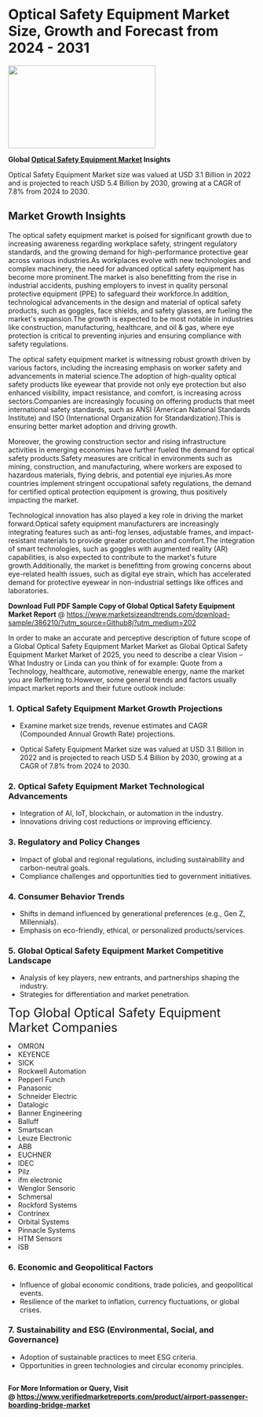 <H1>Optical Safety Equipment Market Size, Growth and Forecast from 2024 - 2031</H1><img class="aligncenter size-medium wp-image-584254" src="https://thirdeyenews.in/wp-content/uploads/2024/09/Global-Market-Research-300x168.jpeg" alt="" width="300" height="168" /><p><strong>Global&nbsp;<a href="https://www.marketsizeandtrends.com/download-sample/386210/?utm_source=Github8j?utm_medium=202">Optical Safety Equipment Market</a> Insights</strong></p><p>Optical Safety Equipment Market size was valued at USD 3.1 Billion in 2022 and is projected to reach USD 5.4 Billion by 2030, growing at a CAGR of 7.8% from 2024 to 2030.</p><p><h2>Market Growth Insights</h2> <p>The optical safety equipment market is poised for significant growth due to increasing awareness regarding workplace safety, stringent regulatory standards, and the growing demand for high-performance protective gear across various industries.As workplaces evolve with new technologies and complex machinery, the need for advanced optical safety equipment has become more prominent.The market is also benefitting from the rise in industrial accidents, pushing employers to invest in quality personal protective equipment (PPE) to safeguard their workforce.In addition, technological advancements in the design and material of optical safety products, such as goggles, face shields, and safety glasses, are fueling the market's expansion.The growth is expected to be most notable in industries like construction, manufacturing, healthcare, and oil & gas, where eye protection is critical to preventing injuries and ensuring compliance with safety regulations.</p> <p>The optical safety equipment market is witnessing robust growth driven by various factors, including the increasing emphasis on worker safety and advancements in material science.The adoption of high-quality optical safety products like eyewear that provide not only eye protection but also enhanced visibility, impact resistance, and comfort, is increasing across sectors.Companies are increasingly focusing on offering products that meet international safety standards, such as ANSI (American National Standards Institute) and ISO (International Organization for Standardization).This is ensuring better market adoption and driving growth.</p> <p>Moreover, the growing construction sector and rising infrastructure activities in emerging economies have further fueled the demand for optical safety products.Safety measures are critical in environments such as mining, construction, and manufacturing, where workers are exposed to hazardous materials, flying debris, and potential eye injuries.As more countries implement stringent occupational safety regulations, the demand for certified optical protection equipment is growing, thus positively impacting the market.</p> <p>Technological innovation has also played a key role in driving the market forward.Optical safety equipment manufacturers are increasingly integrating features such as anti-fog lenses, adjustable frames, and impact-resistant materials to provide greater protection and comfort.The integration of smart technologies, such as goggles with augmented reality (AR) capabilities, is also expected to contribute to the market's future growth.Additionally, the market is benefitting from growing concerns about eye-related health issues, such as digital eye strain, which has accelerated demand for protective eyewear in non-industrial settings like offices and laboratories.</p> <p><span class=""><strong>Download Full PDF Sample Copy of Global Optical Safety Equipment Market Report</strong> @ <a href="https://www.marketsizeandtrends.com/download-sample/386210/?utm_source=Github8j?utm_medium=202" target="_blank">https://www.marketsizeandtrends.com/download-sample/386210/?utm_source=Github8j?utm_medium=202</a></span></p><p>In order to make an accurate and perceptive description of future scope of a Global&nbsp;Optical Safety Equipment Market Market as Global&nbsp;Optical Safety Equipment Market Market of 2025, you need to describe a clear Vision &ndash; What Industry or Linda can you think of for example: Quote from a Technology, healthcare, automotive, renewable energy, name the market you are Reffering to.However, some general trends and factors usually impact market reports and their future outlook include:</p><h3>1.&nbsp;<strong>Optical Safety Equipment Market Growth Projections</strong></h3><ul><li>Examine market size trends, revenue estimates and CAGR (Compounded Annual Growth Rate) projections.</li><li><p>Optical Safety Equipment Market size was valued at USD 3.1 Billion in 2022 and is projected to reach USD 5.4 Billion by 2030, growing at a CAGR of 7.8% from 2024 to 2030.</p></li></ul><h3>2.&nbsp;<strong>Optical Safety Equipment Market Technological Advancements</strong></h3><ul><li>Integration of AI, IoT, blockchain, or automation in the industry.</li><li>Innovations driving cost reductions or improving efficiency.</li></ul><h3>3.&nbsp;<strong>Regulatory and Policy Changes</strong></h3><ul><li>Impact of global and regional regulations, including sustainability and carbon-neutral goals.</li><li>Compliance challenges and opportunities tied to government initiatives.</li></ul><h3>4.&nbsp;<strong>Consumer Behavior Trends</strong></h3><ul><li>Shifts in demand influenced by generational preferences (e.g., Gen Z, Millennials).</li><li>Emphasis on eco-friendly, ethical, or personalized products/services.</li></ul><h3>5.&nbsp;<strong>Global Optical Safety Equipment Market Competitive Landscape</strong></h3><ul><li>Analysis of key players, new entrants, and partnerships shaping the industry.</li><li>Strategies for differentiation and market penetration.</li></ul><p data-pm-slice="1 1 []"><span style="color: inherit; font-family: inherit; font-size: 25px;">Top Global Optical Safety Equipment Market Companies</span></p><div class="" data-test-id=""><p><li>OMRON</li><li> KEYENCE</li><li> SICK</li><li> Rockwell Automation</li><li> Pepperl Funch</li><li> Panasonic</li><li> Schneider Electric</li><li> Datalogic</li><li> Banner Engineering</li><li> Balluff</li><li> Smartscan</li><li> Leuze Electronic</li><li> ABB</li><li> EUCHNER</li><li> IDEC</li><li> Pilz</li><li> ifm electronic</li><li> Wenglor Sensoric</li><li> Schmersal</li><li> Rockford Systems</li><li> Contrinex</li><li> Orbital Systems</li><li> Pinnacle Systems</li><li> HTM Sensors</li><li> ISB</li></p></div><h3>6.&nbsp;<strong>Economic and Geopolitical Factors</strong></h3><ul><li>Influence of global economic conditions, trade policies, and geopolitical events.</li><li>Resilience of the market to inflation, currency fluctuations, or global crises.</li></ul><h3>7.&nbsp;<strong>Sustainability and ESG (Environmental, Social, and Governance)</strong></h3><ul><li>Adoption of sustainable practices to meet ESG criteria.</li><li>Opportunities in green technologies and circular economy principles.</li></ul><h2><strong style="font-size: 14px;">For More Information or Query, Visit @&nbsp;</strong><a style="background-color: #ffffff; font-size: 14px;" href="https://www.marketsizeandtrends.com/report/optical-safety-equipment-market/" target="_blank">https://www.verifiedmarketreports.com/product/airport-passenger-boarding-bridge-market</a></h2>
